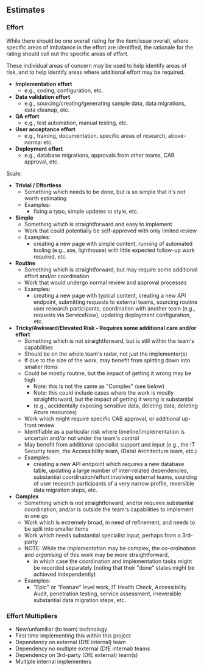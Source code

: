 ﻿## Estimates

### Effort

While there should be one overall rating for the item/issue overall,
where specific areas of imbalance in the effort are identified,
the rationale for the rating should call out the specific areas of effort.

These individual areas of concern may be used to help identify
areas of risk, and to help identify areas where additional
effort may be required.

- **Implementation effort**
    - e.g., coding, configuration, etc.
- **Data validation effort**
    - e.g., sourcing/creating/generating sample data, data migrations, data cleanup, etc.
- **QA effort**
    - e.g., test automation, manual testing, etc.
- **User acceptance effort**
    - e.g., training, documentation, specific areas of research, above-normal etc.
- **Deployment effort**
    - e.g., database migrations, approvals from other teams, CAB approval, etc.

Scale:

- **Trivial / Effortless**
    - Something which needs to be done, but is so simple that it's not worth estimating
    - Examples:
        - fixing a typo, simple updates to style, etc.
- **Simple**
    - Something which is straightforward and easy to implement
    - Work that could potentially be self-approved with only limited review
    - Examples:
        - creating a new page with simple content, running of automated tooling
          (e.g., axe, lighthouse) with little expected follow-up work required, etc.
- **Routine**
    - Something which is straightforward, but may require some additional effort and/or coordination
    - Work that would undergo normal review and approval processes
    - Examples:
        - creating a new page with typical content, creating a new API endpoint,
          submitting requests to external teams, sourcing routine user research participants,
          coordination with another team (e.g., requests via ServiceNow),
          updating deployment configuration, etc.
- **Tricky/Awkward/Elevated Risk - Requires some additional care and/or effort**
    - Something which is not straightforward, but is still within the team's capabilities
    - Should be on the whole team's radar, not just the implementer(s)
    - If due to the size of the work, may benefit from splitting down into smaller items
    - Could be mostly routine, but the impact of getting it wrong may be high
        - Note: this is not the same as "Complex" (see below)
        - Note: this could include cases where the work is mostly straightforward,
          but the impact of getting it wrong is substantial
        - (e.g., accidentally exposing sensitive data, deleting data, deleting Azure resources)
    - Work which might require specific CAB approval, or additional up-front review
    - Identifiable as a particular risk where timeline/implementation is uncertain
      and/or not under the team's control
    - May benefit from additional specialist support and input (e.g., the IT Security team,
      the Accessibility team, (Data) Architecture team, etc.)
    - Examples:
        - creating a new API endpoint which requires a new database table,
          updating a large number of inter-related dependencies, substantial coordination/effort
          involving external teams, sourcing of user research participants of a very narrow profile,
          reversible data migration steps, etc.
- **Complex**
    - Something which is not straightforward, and/or requires substantial coordination,
      and/or is outside the team's capabilities to implement in one go
    - Work which is extremely broad, in need of refinement, and needs to be split into smaller items
    - Work which needs substantial specialist input, perhaps from a 3rd-party
    - NOTE: While the _implementation_ may be complex, the _co-ordination_ and _organising_
      of this work may be more straightforward,
        - in which case the coordination and implementation tasks might be recorded separately
          (noting that their "done" states might be achieved independently)
    - Examples:
        - "Epic" or "Feature" level work, IT Health Check, Accessibility Audit, penetration testing,
          service assessment, irreversible substantial data migration steps, etc.

### Effort Multipliers

- New/unfamiliar (to team) technology
- First time implementing this within this project
- Dependency on external (DfE internal) team
- Dependency no multiple external (DfE internal) teams
- Dependency on 3rd-party (DfE external) team(s)
- Multiple internal implementers


